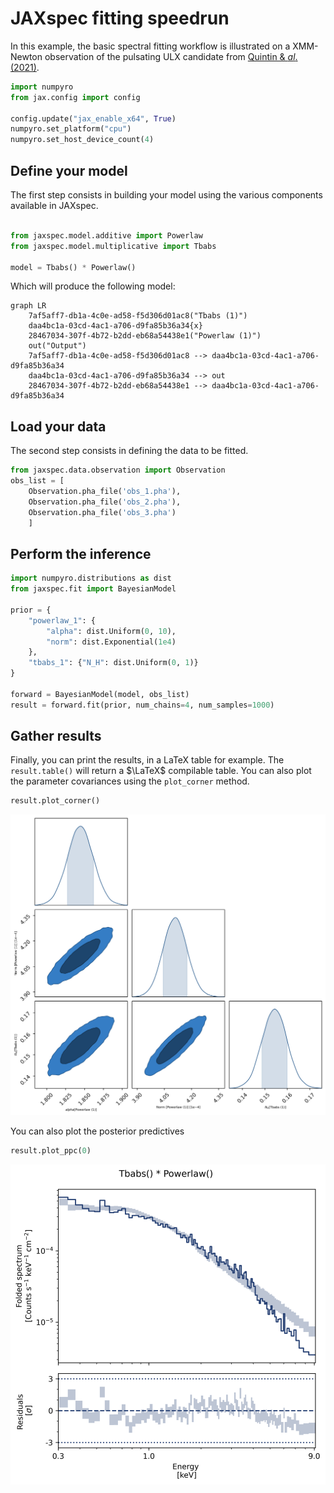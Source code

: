 # JAXspec fitting speedrun

In this example, the basic spectral fitting workflow is illustrated on a XMM-Newton observation of the
pulsating ULX candidate from [Quintin & $al.$ (2021)](https://ui.adsabs.harvard.edu/abs/2021MNRAS.503.5485Q/abstract).

``` python
import numpyro
from jax.config import config

config.update("jax_enable_x64", True)
numpyro.set_platform("cpu")
numpyro.set_host_device_count(4)
```

## Define your model

The first step consists in building your model using the various components available in JAXspec.

``` python

from jaxspec.model.additive import Powerlaw
from jaxspec.model.multiplicative import Tbabs

model = Tbabs() * Powerlaw()
```

Which will produce the following model:

```mermaid
graph LR
    7af5aff7-db1a-4c0e-ad58-f5d306d01ac8("Tbabs (1)")
    daa4bc1a-03cd-4ac1-a706-d9fa85b36a34{x}
    28467034-307f-4b72-b2dd-eb68a54438e1("Powerlaw (1)")
    out("Output")
    7af5aff7-db1a-4c0e-ad58-f5d306d01ac8 --> daa4bc1a-03cd-4ac1-a706-d9fa85b36a34
    daa4bc1a-03cd-4ac1-a706-d9fa85b36a34 --> out
    28467034-307f-4b72-b2dd-eb68a54438e1 --> daa4bc1a-03cd-4ac1-a706-d9fa85b36a34

```

## Load your data

The second step consists in defining the data to be fitted.

``` python
from jaxspec.data.observation import Observation
obs_list = [
    Observation.pha_file('obs_1.pha'),
    Observation.pha_file('obs_2.pha'),
    Observation.pha_file('obs_3.pha')
    ]
```

## Perform the inference

``` python
import numpyro.distributions as dist
from jaxspec.fit import BayesianModel

prior = {
    "powerlaw_1": {
        "alpha": dist.Uniform(0, 10),
        "norm": dist.Exponential(1e4)
    },
    "tbabs_1": {"N_H": dist.Uniform(0, 1)}
}

forward = BayesianModel(model, obs_list)
result = forward.fit(prior, num_chains=4, num_samples=1000)
```

## Gather results

Finally, you can print the results, in a LaTeX table for example. The `result.table()`
will return a $\LaTeX$ compilable table. You can also plot the parameter covariances using the `plot_corner` method.

``` python
result.plot_corner()
```

![Corner plot](statics/fitting.png)

You can also plot the posterior predictives

``` python
result.plot_ppc(0)
```

![Posterior predictive plot](statics/fitting_ppc.png)
